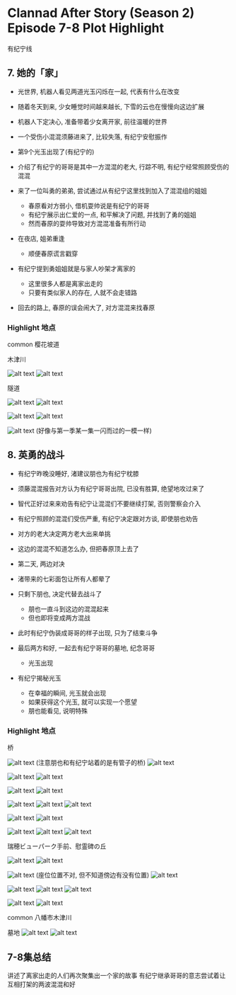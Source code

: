 # Clannad After Story (Season 2) Episode 7-8 Plot Highlight

有纪宁线

## 7. 她的「家」

- 光世界, 机器人看见两道光玉闪烁在一起, 代表有什么在改变
- 随着冬天到来, 少女睡觉时间越来越长, 下雪的云也在慢慢向这边扩展
- 机器人下定决心, 准备带着少女离开家, 前往温暖的世界

- 一个受伤小混混须藤进来了, 比较失落, 有纪宁安慰振作

- 第9个光玉出现了(有纪宁的)

- 介绍了有纪宁的哥哥是其中一方混混的老大, 行踪不明, 有纪宁经常照顾受伤的混混
- 来了一位叫勇的弟弟, 尝试通过从有纪宁这里找到加入了混混组的姐姐
  - 春原看对方弱小, 借机耍帅说是有纪宁的哥哥
  - 有纪宁展示出仁爱的一点, 和平解决了问题, 并找到了勇的姐姐
  - 然而春原的耍帅导致对方混混准备有所行动

- 在夜店, 姐弟重逢
  - 顺便春原谎言戳穿
- 有纪宁提到勇姐姐就是与家人吵架才离家的
  - 这里很多人都是离家出走的
  - 只要有类似家人的存在, 人就不会走错路

- 回去的路上, 春原的误会闹大了, 对方混混来找春原

### Highlight 地点

common 樱花坡道

木津川

![alt text](img/cla-af-7-0-s.jpg)
![alt text](img/cla-af-7-025.jpg)

隧道

![alt text](img/cla-af-7-10-s.jpg)
![alt text](img/cla-af-7-107.jpg)

![alt text](img/cla-af-7-11-s.jpg)
![alt text](img/cla-af-7-109.jpg)


![alt text](img/cla-af-7-8-s.jpg) (好像与第一季某一集一闪而过的一模一样)

## 8. 英勇的战斗

- 有纪宁昨晚没睡好, 渚建议朋也为有纪宁枕膝

- 须藤混混报告对方认为有纪宁哥哥出院, 已没有胜算, 绝望地攻过来了
- 智代正好过来来劝告有纪宁让混混们不要继续打架, 否则警察会介入
- 有纪宁照顾的混混们受伤严重, 有纪宁决定跟对方谈, 即使朋也劝告
- 对方的老大决定两方老大出来单挑
- 这边的混混不知道怎么办, 但把春原顶上去了

- 第二天, 两边对决
- 渚带来的七彩面包让所有人都晕了
- 只剩下朋也, 决定代替去战斗了
  - 朋也一直斗到这边的混混起来
  - 但也即将变成两方混战
- 此时有纪宁伪装成哥哥的样子出现, 只为了结束斗争
- 最后两方和好, 一起去有纪宁哥哥的墓地, 纪念哥哥
  - 光玉出现

- 有纪宁揭秘光玉
  - 在幸福的瞬间, 光玉就会出现
  - 如果获得这个光玉, 就可以实现一个愿望
  - 朋也能看见, 说明特殊

### Highlight 地点

桥

![alt text](img/cla-af-8-s0.jpg) (注意朋也和有纪宁站着的是有管子的桥)
![alt text](img/cla-af-8-046.jpg)

![alt text](img/cla-af-8-s1.jpg)
![alt text](img/cla-af-8-051.jpg)

![alt text](img/cla-af-8-s3.jpg)
![alt text](img/cla-af-8-052.jpg)

![alt text](img/cla-af-8-s3-1.jpg)
![alt text](img/cla-af-8-052-1.jpg)
![alt text](img/cla-af-8-056.jpg)

![alt text](img/cla-af-8-s4.jpg)
![alt text](img/cla-af-8-053.jpg)

![alt text](img/cla-af-8-s2.jpg)
![alt text](img/cla-af-8-055.jpg)
![alt text](img/cla-af-8-058.jpg)

瑞穂ビューパーク手前、慰霊碑の丘

![alt text](img/cla-af-8-s5.jpg)
![alt text](img/cla-af-8-078.jpg)

![alt text](img/cla-af-8-s8.jpg) (座位位置不对, 但不知道傍边有没有位置)
![alt text](img/cla-af-8-079.jpg)

![alt text](img/cla-af-8-s7.jpg)
![alt text](img/cla-af-8-080.jpg)
![alt text](img/cla-af-8-081.jpg)

![alt text](img/cla-af-8-s43.jpg)
![alt text](img/cla-af-8-082.jpg)

common 八幡市木津川

墓地
![alt text](img/cla-af-8-s39.jpg)
![alt text](img/cla-af-8-164.jpg)

## 7-8集总结

讲述了离家出走的人们再次聚集出一个家的故事
有纪宁继承哥哥的意志尝试着让互相打架的两波混混和好
